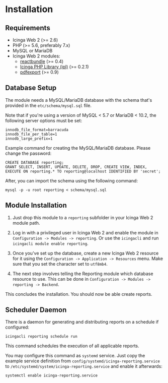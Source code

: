 # Installation <a id="installation"></a>

## Requirements <a id="installation-requirements">

* Icinga Web 2 (&gt;= 2.6)
* PHP (&gt;= 5.6, preferably 7.x)
* MySQL or MariaDB
* Icinga Web 2 modules:
  * [reactbundle](https://github.com/Icinga/icingaweb2-module-reactbundle) (>= 0.4)
  * [Icinga PHP Library (ipl)](https://github.com/Icinga/icingaweb2-module-ipl) (>= 0.2.1)
  * [pdfexport](https://github.com/Icinga/icingaweb2-module-pdfexport) (>= 0.9)

## Database Setup <a id="installation-database-setup">

The module needs a MySQL/MariaDB database with the schema that's provided in the `etc/schema/mysql.sql` file.

Note that if you're using a version of MySQL < 5.7 or MariaDB < 10.2, the following server options must be set:

```
innodb_file_format=barracuda
innodb_file_per_table=1
innodb_large_prefix=1
```

Example command for creating the MySQL/MariaDB database. Please change the password:

```
CREATE DATABASE reporting;
GRANT SELECT, INSERT, UPDATE, DELETE, DROP, CREATE VIEW, INDEX, EXECUTE ON reporting.* TO reporting@localhost IDENTIFIED BY 'secret';
```

After, you can import the schema using the following command:

```
mysql -p -u root reporting < schema/mysql.sql
```

## Module Installation <a id="installation-module">

1. Just drop this module to a `reporting` subfolder in your Icinga Web 2 module path.

2. Log in with a privileged user in Icinga Web 2 and enable the module in `Configuration -> Modules -> reporting`.
Or use the `icingacli` and run `icingacli module enable reporting`.

3. Once you've set up the database, create a new Icinga Web 2 resource for it using the
`Configuration -> Application -> Resources` menu. Make sure that you set the character set to `utf8mb4`.

4. The next step involves telling the Reporting module which database resource to use. This can be done in
`Configuration -> Modules -> reporting -> Backend`.

This concludes the installation. You should now be able create reports.

## Scheduler Daemon <a id="installation-scheduler-daemon">

There is a daemon for generating and distributing reports on a schedule if configured:

```
icingacli reporting schedule run
```

This command schedules the execution of all applicable reports.

You may configure this command as `systemd` service. Just copy the example service definition from
`config/systemd/icinga-reporting.service` to `/etc/systemd/system/icinga-reporting.service` and enable it afterwards:

```
systemctl enable icinga-reporting.service
```
